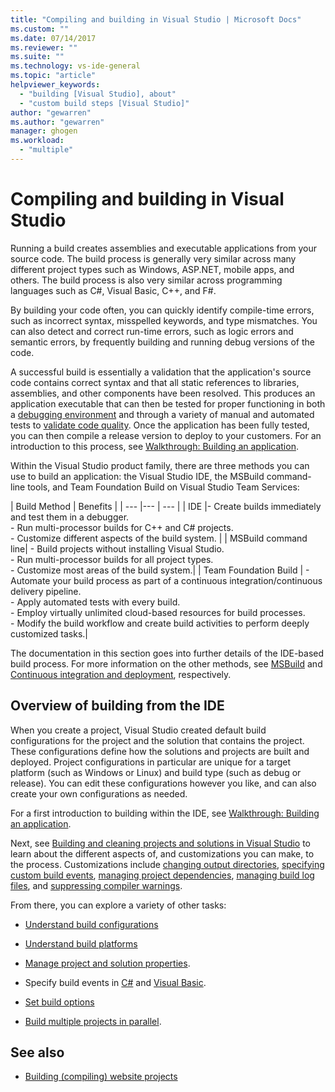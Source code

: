 ```yaml
---
title: "Compiling and building in Visual Studio | Microsoft Docs"
ms.custom: ""
ms.date: 07/14/2017
ms.reviewer: ""
ms.suite: ""
ms.technology: vs-ide-general
ms.topic: "article"
helpviewer_keywords:
  - "building [Visual Studio], about"
  - "custom build steps [Visual Studio]"
author: "gewarren"
ms.author: "gewarren"
manager: ghogen
ms.workload:
  - "multiple"
---
```

# Compiling and building in Visual Studio

Running a build creates assemblies and executable applications from your source code. The build process is generally very similar across many different project types such as Windows, ASP.NET, mobile apps, and others. The build process is also very similar across programming languages such as C#, Visual Basic, C++, and F#.

By building your code often, you can quickly identify compile-time errors, such as incorrect syntax, misspelled keywords, and type mismatches. You can also detect and correct run-time errors, such as logic errors and semantic errors, by frequently building and running debug versions of the code.

A successful build is essentially a validation that the application's source code contains correct syntax and that all static references to libraries, assemblies, and other components have been resolved. This produces an application executable that can then be tested for proper functioning in both a [debugging environment](../debugger/index.md) and through a variety of manual and automated tests to [validate code quality](../test/improve-code-quality.md). Once the application has been fully tested, you can then compile a release version to deploy to your customers. For an introduction to this process, see [Walkthrough: Building an application](../ide/walkthrough-building-an-application.md).

Within the Visual Studio product family, there are three methods you can use to build an application: the Visual Studio IDE, the MSBuild command-line tools, and Team Foundation Build on Visual Studio Team Services:

| Build Method | Benefits |
| --- |--- | --- |
| IDE |- Create builds immediately and test them in a debugger.<br />- Run multi-processor builds for C++ and C# projects.<br />-   Customize different aspects of the build system. |
| MSBuild command line| - Build projects without installing Visual Studio.<br />- Run multi-processor builds for all project types.<br />-   Customize most areas of the build system.|
| Team Foundation Build | - Automate your build process as part of a continuous integration/continuous delivery pipeline.<br />- Apply automated tests with every build.<br />- Employ virtually unlimited cloud-based resources for build processes.<br />- Modify the build workflow and create build activities to perform deeply customized tasks.|

The documentation in this section goes into further details of the IDE-based build process. For more information on the other methods, see [MSBuild](../msbuild/msbuild.md) and [Continuous integration and deployment](https://www.visualstudio.com/docs/build/overview), respectively.

## Overview of building from the IDE

When you create a project, Visual Studio created default build configurations for the project and the solution that contains the project.  These configurations define how the solutions and projects are built and deployed. Project configurations in particular are unique for a target platform (such as Windows or Linux) and build type (such as debug or release). You can edit these configurations however you like, and can also create your own configurations as needed.

For a first introduction to building within the IDE, see [Walkthrough: Building an application](walkthrough-building-an-application.md).

Next, see [Building and cleaning projects and solutions in Visual Studio](building-and-cleaning-projects-and-solutions-in-visual-studio.md) to learn about the different aspects of, and customizations you can make, to the process. Customizations include [changing output directories](how-to-change-the-build-output-directory.md), [specifying custom build events](specifying-custom-build-events-in-visual-studio.md), [managing project dependencies](how-to-create-and-remove-project-dependencies.md), [managing build log files](how-to-view-save-and-configure-build-log-files.md), and [suppressing compiler warnings](how-to-suppress-compiler-warnings.md).

From there, you can explore a variety of other tasks:

- [Understand build configurations](understanding-build-configurations.md)

- [Understand build platforms](understanding-build-platforms.md)
- [Manage project and solution properties](managing-project-and-solution-properties.md).
- Specify build events in [C#](how-to-specify-build-events-csharp.md) and [Visual Basic](how-to-specify-build-events-visual-basic.md).
- [Set build options](reference/options-dialog-box-projects-and-solutions-build-and-run.md)
- [Build multiple projects in parallel](../msbuild/building-multiple-projects-in-parallel-with-msbuild.md).

## See also

- [Building (compiling) website projects](http://msdn.microsoft.com/Library/a9cbb88c-8fff-4c67-848b-98fbfd823193)
